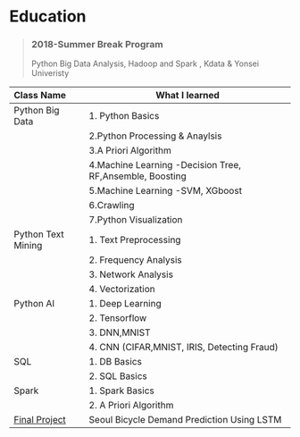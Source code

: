 # Education
 
> ### 2018-Summer Break Program
> Python Big Data Analysis, Hadoop and Spark , Kdata & Yonsei Univeristy

| Class Name                        | What I learned                                   | 
| :--------------------- | ---------------------------------------- | 
|Python Big Data|1. Python Basics| 
||2.Python Processing & Anaylsis|
||3.A Priori Algorithm|
||4.Machine Learning -Decision Tree, RF,Ansemble, Boosting|
||5.Machine Learning -SVM, XGboost | 
||6.Crawling|
||7.Python Visualization|
|Python Text Mining|1. Text Preprocessing|
||2. Frequency Analysis|
||3. Network Analysis|
||4. Vectorization|
|Python AI| 1. Deep Learning |
||2. Tensorflow|
||3. DNN,MNIST|
||4. CNN (CIFAR,MNIST, IRIS, Detecting Fraud)|
|SQL| 1. DB Basics|
|| 2. SQL Basics|
|Spark|1. Spark Basics|
||2. A Priori Algorithm|
|[Final Project](https://github.com/serah1107/Education/tree/master/Python%20Education%20Program%202018/%EB%94%B0%EB%A6%89%EC%9D%B4%20Project)|Seoul Bicycle Demand Prediction Using LSTM|



